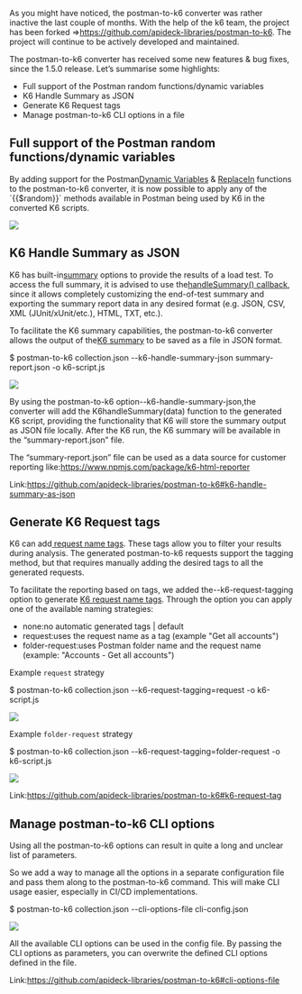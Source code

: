 
As you might have noticed, the postman-to-k6 converter was rather inactive the last couple of months. With the help of the k6 team, the project has been forked =><https://github.com/apideck-libraries/postman-to-k6>. The project will continue to be actively developed and maintained.

The postman-to-k6 converter has received some new features & bug fixes, since the 1.5.0 release. Let’s summarise some highlights:

- Full support of the Postman random functions/dynamic variables
- K6 Handle Summary as JSON
- Generate K6 Request tags
- Manage postman-to-k6 CLI options in a file


## Full support of the Postman random functions/dynamic variables

By adding support for the Postman[Dynamic Variables](https://learning.postman.com/docs/writing-scripts/script-references/variables-list/) & [ReplaceIn](https://learning.postman.com/docs/writing-scripts/script-references/postman-sandbox-api-reference/#using-variables-in-scripts) functions to the postman-to-k6 converter, it is now possible to apply any of the \`{{$random}}\` methods available in Postman being used by K6 in the converted K6 scripts.

![](./assets/img/k6-pm-dynamic-variables.png)


## K6 Handle Summary as JSON

K6 has built-in[summary](https://k6.io/docs/results-visualization/end-of-test-summary/#handlesummary-callback) options to provide the results of a load test. To access the full summary, it is advised to use the[handleSummary() callback](https://k6.io/docs/results-visualization/end-of-test-summary#handlesummary-callback), since it allows completely customizing the end-of-test summary and exporting the summary report data in any desired format (e.g. JSON, CSV, XML (JUnit/xUnit/etc.), HTML, TXT, etc.).

To facilitate the K6 summary capabilities, the postman-to-k6 converter allows the output of the[K6 summary](https://k6.io/docs/results-visualization/end-of-test-summary/#handlesummary-callback) to be saved as a file in JSON format.

$ postman-to-k6 collection.json --k6-handle-summary-json summary-report.json -o k6-script.js

![](./assets/img/k6-handle-summary.png)

By using the postman-to-k6 option--k6-handle-summary-json,the converter will add the K6handleSummary(data) function to the generated K6 script, providing the functionality that K6 will store the summary output as JSON file locally. After the K6 run, the K6 summary will be available in the “summary-report.json” file.

The “summary-report.json” file can be used as a data source for customer reporting like:<https://www.npmjs.com/package/k6-html-reporter>

Link:<https://github.com/apideck-libraries/postman-to-k6#k6-handle-summary-as-json>


## Generate K6 Request tags

K6 can add[ request name tags](https://k6.io/docs/using-k6/http-requests/#http-request-tags). These tags allow you to filter your results during analysis. The generated postman-to-k6 requests support the tagging method, but that requires manually adding the desired tags to all the generated requests.

To facilitate the reporting based on tags, we added the--k6-request-tagging option to generate [K6 request name tags](https://k6.io/docs/using-k6/http-requests/#http-request-tags). Through the option you can apply one of the available naming strategies:

- none:no automatic generated tags | default
- request:uses the request name as a tag (example "Get all accounts")
- folder-request:uses Postman folder name and the request name (example: "Accounts - Get all accounts")

Example `request` strategy

$ postman-to-k6 collection.json --k6-request-tagging=request -o k6-script.js

![](./assets/img/k6-request-tagging.png)

Example `folder-request` strategy

$ postman-to-k6 collection.json --k6-request-tagging=folder-request -o k6-script.js

![](./assets/img/k6-request-folder-tagging.png)

Link:<https://github.com/apideck-libraries/postman-to-k6#k6-request-tag>


## Manage postman-to-k6 CLI options

Using all the postman-to-k6 options can result in quite a long and unclear list of parameters.

So we add a way to manage all the options in a separate configuration file and pass them along to the postman-to-k6 command. This will make CLI usage easier, especially in CI/CD implementations.

$ postman-to-k6 collection.json --cli-options-file cli-config.json

![](./assets/img/k6-cli-options-file.png)

All the available CLI options can be used in the config file. By passing the CLI options as parameters, you can overwrite the defined CLI options defined in the file.

Link:<https://github.com/apideck-libraries/postman-to-k6#cli-options-file>
